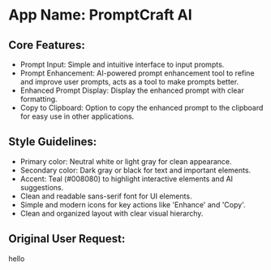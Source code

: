 # **App Name**: PromptCraft AI

## Core Features:

- Prompt Input: Simple and intuitive interface to input prompts.
- Prompt Enhancement: AI-powered prompt enhancement tool to refine and improve user prompts, acts as a tool to make prompts better.
- Enhanced Prompt Display: Display the enhanced prompt with clear formatting.
- Copy to Clipboard: Option to copy the enhanced prompt to the clipboard for easy use in other applications.

## Style Guidelines:

- Primary color: Neutral white or light gray for clean appearance.
- Secondary color: Dark gray or black for text and important elements.
- Accent: Teal (#008080) to highlight interactive elements and AI suggestions.
- Clean and readable sans-serif font for UI elements.
- Simple and modern icons for key actions like 'Enhance' and 'Copy'.
- Clean and organized layout with clear visual hierarchy.

## Original User Request:
hello
  